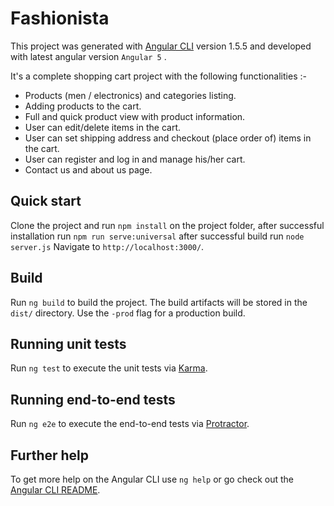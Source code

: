 # Fashionista

This project was generated with [Angular CLI](https://github.com/angular/angular-cli) version 1.5.5 and developed with latest angular version `Angular 5` .

It's a complete shopping cart project with the following functionalities :- 

- Products (men / electronics) and categories listing.  
- Adding products to the cart.  
- Full and quick product view with product information. 
- User can edit/delete items in the cart.
- User can set shipping address and checkout (place order of) items in the cart.
- User can register and log in and manage his/her cart.
- Contact us and about us page.

## Quick start

Clone the project and run `npm install` on the project folder, after successful installation run `npm run serve:universal` after successful build run `node server.js` Navigate to `http://localhost:3000/`.

## Build

Run `ng build` to build the project. The build artifacts will be stored in the `dist/` directory. Use the `-prod` flag for a production build.

## Running unit tests

Run `ng test` to execute the unit tests via [Karma](https://karma-runner.github.io).

## Running end-to-end tests

Run `ng e2e` to execute the end-to-end tests via [Protractor](http://www.protractortest.org/).

## Further help

To get more help on the Angular CLI use `ng help` or go check out the [Angular CLI README](https://github.com/angular/angular-cli/blob/master/README.md).
